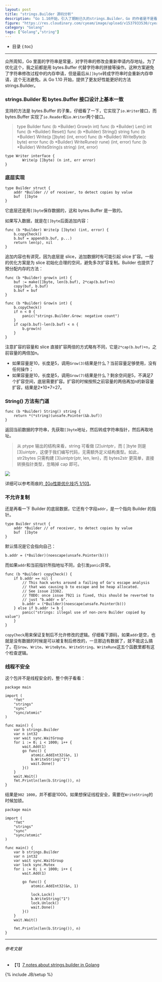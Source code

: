 ```yaml
---
layout: post
title: "strings.Builder 源码分析"
description: "Go 1.10开始，引入了期盼已久的strings.Builder，Go 的作者是不是看到雨痕大大的优化文章搞的这个呢？"
figure: "https://res.cloudinary.com/cyeam/image/upload/v1537933530/cyeam/WX20180824-163756_2x.png"
category: "Golang"
tags: ["Golang","string"]
---
```


* 目录
{:toc}
---

众所周知，Go 里面的字符串是常量，对字符串的修改会重新申请内存地址。为了优化这个，我之前都是用 bytes.Buffer 代替字符串的拼接等操作。这种方案避免了字符串修改过程中的内存申请，但是最后从`[]byte`转成字符串时会重新内存申请，这个无法避免。从 Go 1.10 开始，提供了更友好性能更好的方法 strings.Builder。

### strings.Builder 和 bytes.Buffer 接口设计上基本一致

支持的方法是 bytes.Buffer 的子集，仔细看了一下，它实现了`io.Writer`接口，而 bytes.Buffer 实现了`io.Reader`和`io.Writer`两个接口。

> type Builder
    func (b *Builder) Grow(n int)
    func (b *Builder) Len() int
    func (b *Builder) Reset()
    func (b *Builder) String() string
    func (b *Builder) Write(p []byte) (int, error)
    func (b *Builder) WriteByte(c byte) error
    func (b *Builder) WriteRune(r rune) (int, error)
    func (b *Builder) WriteString(s string) (int, error)

```
type Writer interface {
        Write(p []byte) (n int, err error)
}
```

### 底层实现

```
type Builder struct {
	addr *Builder // of receiver, to detect copies by value
	buf  []byte
}
```

它底层还是用`[]byte`保存数据的，这和 bytes.Buffer 是一致的。

如果写入数据，就是在`[]byte`后面追加内容：

```
func (b *Builder) Write(p []byte) (int, error) {
	b.copyCheck()
	b.buf = append(b.buf, p...)
	return len(p), nil
}
```

追加内容也有讲究，因为底层是 slice，追加数据时有可能引起 slice 扩容。一般的优化方案是为 slice 初始化合理的空间，避免多次扩容复制。Builder 也提供了预分配内存的方法：

```
func (b *Builder) grow(n int) {
	buf := make([]byte, len(b.buf), 2*cap(b.buf)+n)
	copy(buf, b.buf)
	b.buf = buf
}

func (b *Builder) Grow(n int) {
	b.copyCheck()
	if n < 0 {
		panic("strings.Builder.Grow: negative count")
	}
	if cap(b.buf)-len(b.buf) < n {
		b.grow(n)
	}
}
```

注意扩容的容量和 slice 直接扩容两倍的方式略有不同，它是`2*cap(b.buf)+n`，之前容量的两倍加n。

+ 如果容量是10，长度是5，调用`Grow(3)`结果是什么？当前容量足够使用，没有任何操作；
+ 如果容量是10，长度是5，调用`Grow(7)`结果是什么？剩余空间是5，不满足7个扩容空间，底层需要扩容。扩容的时候按照之前容量的两倍再加n的新容量扩容，结果是2*10+7=27。

### String() 方法有门道

```
func (b *Builder) String() string {
	return *(*string)(unsafe.Pointer(&b.buf))
}
```

返回当前数据的字符串，先获取`[]byte`地址，然后转成字符串指针，然后再取地址。

> 从 ptype 输出的结构来看，string 可看做 [2]uintptr，而 [ ]byte 则是 [3]uintptr，这便于我们编写代码，无需额外定义结构类型。如此，str2bytes 只需构建 [3]uintptr{ptr, len, len}，而 bytes2str 更简单，直接转换指针类型，忽略掉 cap 即可。

![](https://segmentfault.com/img/bVvaxk)

详细可以参考雨痕的[【Go性能优化技巧 1/10】](https://segmentfault.com/a/1190000005006351)。

### 不允许复制

还是再看一下 Builder 的底层数据，它还有个字段`addr`，是一个指向 Builder 的指针。

```
type Builder struct {
	addr *Builder // of receiver, to detect copies by value
	buf  []byte
}
```

默认情况是它会指向自己：

```
b.addr = (*Builder)(noescape(unsafe.Pointer(b)))
```

而如果`addr`和当前指针所指地址不同，会引发`panic`异常。

```
func (b *Builder) copyCheck() {
	if b.addr == nil {
		// This hack works around a failing of Go's escape analysis
		// that was causing b to escape and be heap allocated.
		// See issue 23382.
		// TODO: once issue 7921 is fixed, this should be reverted to
		// just "b.addr = b".
		b.addr = (*Builder)(noescape(unsafe.Pointer(b)))
	} else if b.addr != b {
		panic("strings: illegal use of non-zero Builder copied by value")
	}
}
```

`copyCheck`用来保证复制后不允许修改的逻辑。仔细看下源码，如果`addr`是空，也就是没有数据的时候是可以被复制后修改的，一旦那边有数据了，就不能这么搞了。在`Grow`、`Write`、`WriteByte`、`WriteString`、`WriteRune`这五个函数里都有这个检查逻辑。

### 线程不安全

这个包并不是线程安全的，整个例子看看：

```
package main

import (
	"fmt"
	"strings"
	"sync"
	"sync/atomic"
)

func main() {
	var b strings.Builder
	var n int32
	var wait sync.WaitGroup
	for i := 0; i < 1000; i++ {
		wait.Add(1)
		go func() {
			atomic.AddInt32(&n, 1)
			b.WriteString("1")
			wait.Done()
		}()
	}
	wait.Wait()
	fmt.Println(len(b.String()), n)
}
```

结果是`902 1000`，并不都是1000。如果想保证线程安全，需要在`WriteString`的时候加锁。

```
package main

import (
	"fmt"
	"strings"
	"sync"
	"sync/atomic"
)

func main() {
	var b strings.Builder
	var n int32
	var wait sync.WaitGroup
	var lock sync.Mutex
	for i := 0; i < 1000; i++ {
		wait.Add(1)

		go func() {
			atomic.AddInt32(&n, 1)

			lock.Lock()
			b.WriteString("1")
			lock.Unlock()
			wait.Done()
		}()
	}
	wait.Wait()

	fmt.Println(len(b.String()), n)
}
```

---

###### *参考文献*
+ 【1】[7 notes about strings.builder in Golang](https://medium.com/@thuc/8-notes-about-strings-builder-in-golang-65260daae6e9)



{% include JB/setup %}
